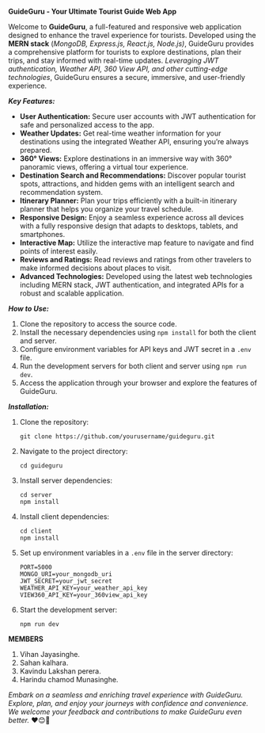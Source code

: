**GuideGuru - Your Ultimate Tourist Guide Web App**

Welcome to **GuideGuru**, a full-featured and responsive web application designed to enhance the travel experience for tourists. Developed using the **MERN stack** (_MongoDB, Express.js, React.js, Node.js)_, GuideGuru provides a comprehensive platform for tourists to explore destinations, plan their trips, and stay informed with real-time updates. _Leveraging JWT authentication, Weather API, 360 View API, and other cutting-edge technologies_, GuideGuru ensures a secure, immersive, and user-friendly experience.

_**Key Features:**_

- **User Authentication:** Secure user accounts with JWT authentication for safe and personalized access to the app.
- **Weather Updates:** Get real-time weather information for your destinations using the integrated Weather API, ensuring you’re always prepared.
- **360° Views:** Explore destinations in an immersive way with 360° panoramic views, offering a virtual tour experience.
- **Destination Search and Recommendations:** Discover popular tourist spots, attractions, and hidden gems with an intelligent search and recommendation system.
- **Itinerary Planner:** Plan your trips efficiently with a built-in itinerary planner that helps you organize your travel schedule.
- **Responsive Design:** Enjoy a seamless experience across all devices with a fully responsive design that adapts to desktops, tablets, and smartphones.
- **Interactive Map:** Utilize the interactive map feature to navigate and find points of interest easily.
- **Reviews and Ratings:** Read reviews and ratings from other travelers to make informed decisions about places to visit.
- **Advanced Technologies:** Developed using the latest web technologies including MERN stack, JWT authentication, and integrated APIs for a robust and scalable application.

_**How to Use:**_

1. Clone the repository to access the source code.
2. Install the necessary dependencies using `npm install` for both the client and server.
3. Configure environment variables for API keys and JWT secret in a `.env` file.
4. Run the development servers for both client and server using `npm run dev`.
5. Access the application through your browser and explore the features of GuideGuru.

_**Installation:**_

1. Clone the repository:
   ```
   git clone https://github.com/yourusername/guideguru.git
   ```
2. Navigate to the project directory:
   ```
   cd guideguru
   ```
3. Install server dependencies:
   ```
   cd server
   npm install
   ```
4. Install client dependencies:
   ```
   cd client
   npm install
   ```
5. Set up environment variables in a `.env` file in the server directory:
   ```
   PORT=5000
   MONGO_URI=your_mongodb_uri
   JWT_SECRET=your_jwt_secret
   WEATHER_API_KEY=your_weather_api_key
   VIEW360_API_KEY=your_360view_api_key
   ```
6. Start the development server:
   ```
   npm run dev
   ```

**MEMBERS**
1. Vihan Jayasinghe.
2. Sahan kalhara.
3. Kavindu Lakshan perera.
4. Harindu chamod Munasinghe.

   
_Embark on a seamless and enriching travel experience with GuideGuru. Explore, plan, and enjoy your journeys with confidence and convenience. We welcome your feedback and contributions to make GuideGuru even better._ ❤😊🎉
